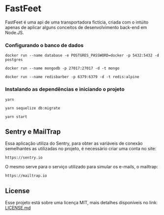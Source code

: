 # FastFeet

FastFeet é uma api de uma transportadora fictícia, criada com o intúito apenas de aplicar alguns conceitos de desenvolvimento back-end em Node.JS.

### Configurando o banco de dados

```
docker run --name database -e POSTGRES_PASSWORD=docker -p 5432:5432 -d postgres
```
```
docker run --name mongodb -p 27017:27017 -d -t mongo
```
```
docker run --name redisbarber -p 6379:6379 -d -t redis:alpine
```

### Instalando as dependências e iniciando o projeto

```
yarn
```
```
yarn sequelize db:migrate
```
```
yarn start
```

## Sentry e MailTrap

Essa aplicação utiliza do Sentry, para obter as variáveis de conexão semelhantes as utilizadas no projeto, é necessário criar uma conta no site:
```
https://sentry.io
```
O mesmo serve para o serviço utilizado para simular os e-mails, o mailtrap:
```
https://mailtrap.io
```

## License

Esse projeto está sobre uma licença MIT, mais detalhes disponíveis no link: [LICENSE.md](https://opensource.org/licenses/MIT) 


